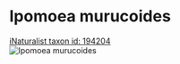 
Ipomoea murucoides
==================
  
[iNaturalist taxon id: 194204](https://www.inaturalist.org/taxa/194204)  
![Ipomoea murucoides](https://inaturalist-open-data.s3.amazonaws.com/photos/239211/medium.JPG)